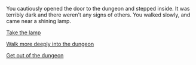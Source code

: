 You cautiously opened the door to the dungeon and stepped inside. It was terribly dark and there weren't any signs of others. You walked slowly, and came near a shining lamp.

[Take the lamp](3-AA.md)

[Walk more deeply into the dungeon](3-AB.md)

[Get out of the dungeon](../WIP.md)